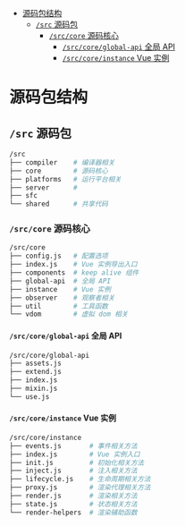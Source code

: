 <!-- TOC -->

- [源码包结构](#源码包结构)
  - [`/src` 源码包](#src-源码包)
    - [`/src/core` 源码核心](#srccore-源码核心)
      - [`/src/core/global-api` 全局 API](#srccoreglobal-api-全局-api)
      - [`/src/core/instance` Vue 实例](#srccoreinstance-vue-实例)

<!-- /TOC -->

# 源码包结构

## `/src` 源码包

```bash
/src
├── compiler    # 编译器相关
├── core        # 源码核心
├── platforms   # 运行平台相关
├── server      #
├── sfc
└── shared      # 共享代码
```

### `/src/core` 源码核心

```bash
/src/core
├── config.js   # 配置选项
├── index.js    # Vue 实例导出入口
├── components  # keep alive 组件
├── global-api  # 全局 API
├── instance    # Vue 实例
├── observer    # 观察者相关
├── util        # 工具函数
└── vdom        # 虚拟 dom 相关
```

#### `/src/core/global-api` 全局 API

```bash
/src/core/global-api
├── assets.js
├── extend.js
├── index.js
├── mixin.js
└── use.js
```

#### `/src/core/instance` Vue 实例

```bash
/src/core/instance
├── events.js       # 事件相关方法
├── index.js        # Vue 实例入口
├── init.js         # 初始化相关方法
├── inject.js       # 注入相关方法
├── lifecycle.js    # 生命周期相关方法
├── proxy.js        # 渲染代理相关方法
├── render.js       # 渲染相关方法
├── state.js        # 状态相关方法
└── render-helpers  # 渲染辅助函数
```